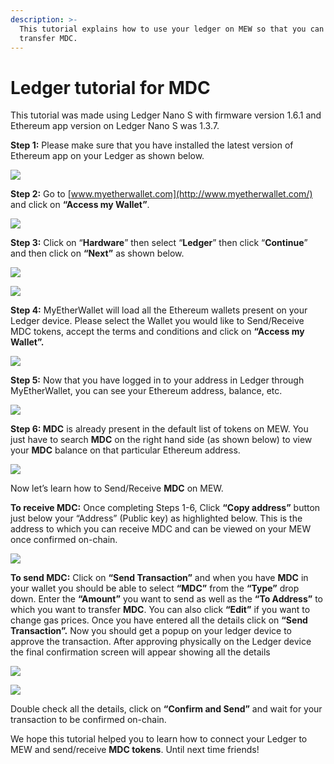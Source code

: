 ```yaml
---
description: >-
  This tutorial explains how to use your ledger on MEW so that you can vie and
  transfer MDC.
---
```


# Ledger tutorial for MDC

This tutorial was made using Ledger Nano S with firmware version 1.6.1 and Ethereum app version on Ledger Nano S was 1.3.7.

**Step 1:** Please make sure that you have installed the latest version of Ethereum app on your Ledger as shown below.

![](../../.gitbook/assets/1%20%281%29.png)

**Step 2:** Go to [www.myetherwallet.com](http://www.myetherwallet.com/) and click on **“Access my Wallet”**.

![](../../.gitbook/assets/2%20%281%29.png)

**Step 3:** Click on “**Hardware**” then select “**Ledger**” then click “**Continue**” and then click on **“Next”** as shown below.

![](../../.gitbook/assets/3%20%282%29.png)

![](../../.gitbook/assets/4%20%284%29.png)

**Step 4:** MyEtherWallet will load all the Ethereum wallets present on your Ledger device. Please select the Wallet you would like to Send/Receive MDC tokens, accept the terms and conditions and click on **“Access my Wallet”.**

![](../../.gitbook/assets/5.png)

**Step 5:** Now that you have logged in to your address in Ledger through MyEtherWallet, you can see your Ethereum address, balance, etc.

![](../../.gitbook/assets/6%20%282%29.png)

**Step 6: MDC** is already present in the default list of tokens on MEW. You just have to search **MDC** on the right hand side \(as shown below\) to view your **MDC** balance on that particular Ethereum address.

![](../../.gitbook/assets/7%20%281%29.png)

Now let’s learn how to Send/Receive **MDC** on MEW.

**To receive MDC:** Once completing Steps 1-6, Click **“Copy address”** button just below your “Address” \(Public key\) as highlighted below. This is the address to which you can receive MDC and can be viewed on your MEW once confirmed on-chain.

![](../../.gitbook/assets/8%20%282%29.png)

**To send MDC:** Click on **“Send Transaction”** and when you have **MDC** in your wallet you should be able to select **“MDC”** from the **“Type”** drop down. Enter the **“Amount”** you want to send as well as the **“To Address”** to which you want to transfer **MDC**. You can also click **“Edit”** if you want to change gas prices. Once you have entered all the details click on **“Send Transaction”.** Now you should get a popup on your ledger device to approve the transaction. After approving physically on the Ledger device the final confirmation screen will appear showing all the details

![](../../.gitbook/assets/9.png)

![](../../.gitbook/assets/10%20%282%29.png)

Double check all the details, click on **“Confirm and Send”** and wait for your transaction to be confirmed on-chain.

We hope this tutorial helped you to learn how to connect your Ledger to MEW and send/receive **MDC tokens**. Until next time friends!

